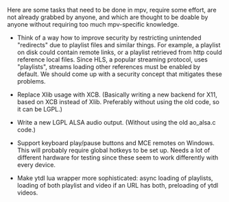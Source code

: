 Here are some tasks that need to be done in mpv, require some effort, are not already grabbed by anyone, and which are thought to be doable by anyone without requiring too much mpv-specific knowledge.

- Think of a way how to improve security by restricting unintended "redirects" due to playlist files and similar things. For example, a playlist on disk could contain remote links, or a playlist retrieved from http could reference local files. Since HLS, a popular streaming protocol, uses "playlists", streams loading other references must be enabled by default. We should come up with a security concept that mitigates these problems.

- Replace Xlib usage with XCB. (Basically writing a new backend for X11, based on XCB instead of Xlib. Preferably without using the old code, so it can be LGPL.)

- Write a new LGPL ALSA audio output. (Without using the old ao_alsa.c code.)

- Support keyboard play/pause buttons and MCE remotes on Windows. This will probably require global hotkeys to be set up. Needs a lot of different hardware for testing since these seem to work differently with every device.

- Make ytdl lua wrapper more sophisticated: async loading of playlists, loading of both playlist and video if an URL has both, preloading of ytdl videos.
